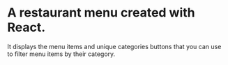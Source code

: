 # A restaurant menu created with React.

It displays the menu items and unique categories buttons that you can use to filter menu items by their category.